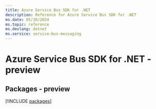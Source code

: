 ```yaml
---
title: Azure Service Bus SDK for .NET
description: Reference for Azure Service Bus SDK for .NET
ms.date: 05/30/2024
ms.topic: reference
ms.devlang: dotnet
ms.service: service-bus-messaging
---
```

# Azure Service Bus SDK for .NET - preview
## Packages - preview
[!INCLUDE [packages](service-bus-index.md)]